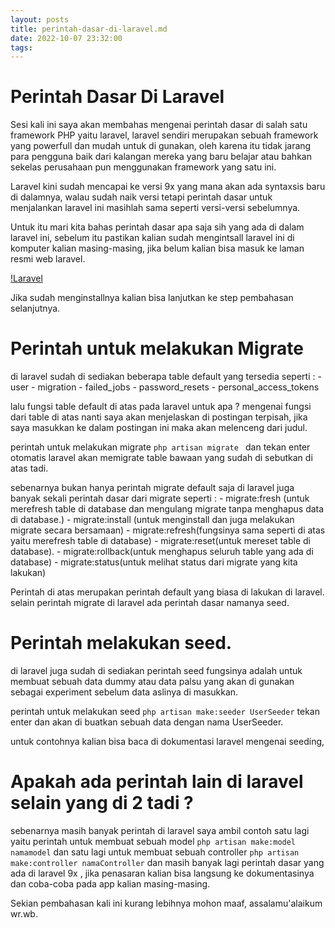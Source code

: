 ```yaml
---
layout: posts
title: perintah-dasar-di-laravel.md
date: 2022-10-07 23:32:00
tags:
---
```


# Perintah Dasar Di Laravel

Sesi kali ini saya akan membahas mengenai perintah dasar di salah satu framework PHP yaitu laravel, laravel sendiri merupakan sebuah framework yang powerfull dan mudah untuk
di gunakan, oleh karena itu tidak jarang para pengguna baik dari kalangan mereka yang baru belajar atau bahkan sekelas perusahaan pun menggunakan framework yang satu ini.

Laravel kini sudah mencapai ke versi 9x yang mana akan ada syntaxsis baru  di dalamnya, walau sudah naik versi tetapi perintah dasar untuk menjalankan laravel
ini masihlah sama seperti versi-versi sebelumnya.

Untuk itu mari kita bahas perintah dasar apa saja sih yang ada di dalam laravel ini, sebelum itu pastikan kalian sudah mengintsall laravel ini di komputer kalian masing-masing, jika belum kalian bisa masuk ke laman resmi web laravel.

[!Laravel]('https://laravel.com')

Jika sudah menginstallnya kalian bisa lanjutkan ke step pembahasan selanjutnya.

# Perintah untuk melakukan Migrate
di laravel sudah di sediakan beberapa table default yang tersedia seperti :
    - user
    - migration
    - failed_jobs
    - password_resets
    - personal_access_tokens

lalu fungsi table default di atas pada laravel untuk apa ? mengenai fungsi dari table di atas nanti saya akan menjelaskan di postingan terpisah, jika saya masukkan ke dalam postingan ini maka akan melenceng dari judul.

perintah untuk melakukan migrate `php artisan migrate ` dan tekan enter otomatis laravel akan memigrate table bawaan yang sudah di sebutkan di atas tadi.

sebenarnya bukan hanya perintah migrate default saja di laravel juga banyak sekali perintah dasar dari migrate seperti :
    - migrate:fresh (untuk merefresh table di database dan mengulang migrate tanpa menghapus data di database.)
    - migrate:install (untuk menginstall dan juga melakukan migrate secara bersamaan)
    - migrate:refresh(fungsinya sama seperti di atas yaitu merefresh table di database)
    - migrate:reset(untuk mereset table di database).
    - migrate:rollback(untuk menghapus seluruh table yang ada di database)
    - migrate:status(untuk melihat status dari migrate yang kita lakukan)

Perintah di atas merupakan perintah default yang biasa di lakukan di laravel. selain perintah migrate di laravel ada perintah dasar namanya seed.

# Perintah melakukan seed.

di laravel juga sudah di sediakan perintah seed fungsinya adalah untuk membuat sebuah data dummy atau data palsu yang akan di gunakan sebagai experiment sebelum data aslinya di masukkan.

perintah untuk melakukan seed `php artisan make:seeder UserSeeder` tekan enter dan akan di buatkan sebuah data dengan nama UserSeeder.

untuk contohnya kalian bisa baca di dokumentasi laravel mengenai seeding,

# Apakah ada perintah lain di laravel selain yang di 2 tadi ?

sebenarnya masih banyak perintah di laravel saya ambil contoh satu lagi yaitu perintah untuk membuat sebuah model `php artisan make:model namamodel` dan satu lagi untuk membuat sebuah controller `php artisan make:controller namaController` dan masih banyak lagi perintah dasar yang ada di laravel 9x , jika penasaran kalian bisa langsung ke dokumentasinya dan coba-coba pada app kalian masing-masing.

Sekian pembahasan kali ini kurang lebihnya mohon maaf, assalamu'alaikum wr.wb.


